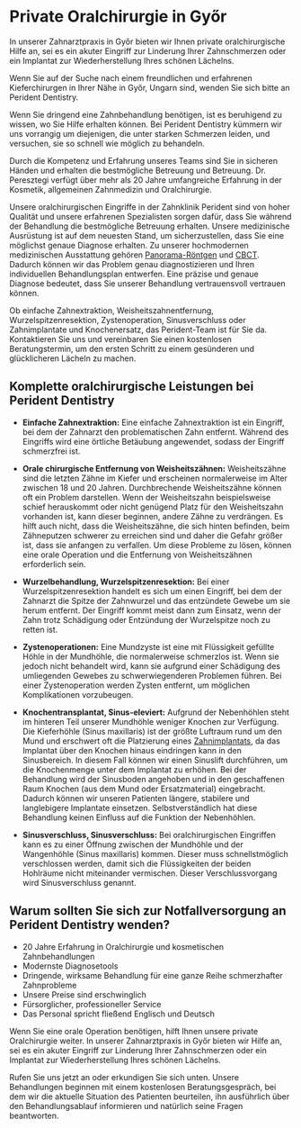 # Private Oralchirurgie in Győr

In unserer Zahnarztpraxis in Győr bieten wir Ihnen private oralchirurgische Hilfe an, sei es ein akuter Eingriff zur Linderung Ihrer Zahnschmerzen oder ein Implantat zur Wiederherstellung Ihres schönen Lächelns.

Wenn Sie auf der Suche nach einem freundlichen und erfahrenen Kieferchirurgen in Ihrer Nähe in Győr, Ungarn sind, wenden Sie sich bitte an Perident Dentistry.

Wenn Sie dringend eine Zahnbehandlung benötigen, ist es beruhigend zu wissen, wo Sie Hilfe erhalten können. Bei Perident Dentistry kümmern wir uns vorrangig um diejenigen, die unter starken Schmerzen leiden, und versuchen, sie so schnell wie möglich zu behandeln.

Durch die Kompetenz und Erfahrung unseres Teams sind Sie in sicheren Händen und erhalten die bestmögliche Betreuung und Betreuung. Dr. Peresztegi verfügt über mehr als 20 Jahre umfangreiche Erfahrung in der Kosmetik, allgemeinen Zahnmedizin und Oralchirurgie.

Unsere oralchirurgischen Eingriffe in der Zahnklinik Perident sind von hoher Qualität und unsere erfahrenen Spezialisten sorgen dafür, dass Sie während der Behandlung die bestmögliche Betreuung erhalten. Unsere medizinische Ausrüstung ist auf dem neuesten Stand, um sicherzustellen, dass Sie eine möglichst genaue Diagnose erhalten. Zu unserer hochmodernen medizinischen Ausstattung gehören [Panorama-Röntgen](/dental-services/dental-diagnostics-gyor) und [CBCT](/dental-services/dental-diagnostics-gyor). Dadurch können wir das Problem genau diagnostizieren und Ihren individuellen Behandlungsplan entwerfen. Eine präzise und genaue Diagnose bedeutet, dass Sie unserer Behandlung vertrauensvoll vertrauen können.

Ob einfache Zahnextraktion, Weisheitszahnentfernung, Wurzelspitzenresektion, Zystenoperation, Sinusverschluss oder Zahnimplantate und Knochenersatz, das Perident-Team ist für Sie da. Kontaktieren Sie uns und vereinbaren Sie einen kostenlosen Beratungstermin, um den ersten Schritt zu einem gesünderen und glücklicheren Lächeln zu machen.

## Komplette oralchirurgische Leistungen bei Perident Dentistry

- **Einfache Zahnextraktion:**
Eine einfache Zahnextraktion ist ein Eingriff, bei dem der Zahnarzt den problematischen Zahn entfernt. Während des Eingriffs wird eine örtliche Betäubung angewendet, sodass der Eingriff schmerzfrei ist.

- **Orale chirurgische Entfernung von Weisheitszähnen:**
Weisheitszähne sind die letzten Zähne im Kiefer und erscheinen normalerweise im Alter zwischen 18 und 20 Jahren. Durchbrechende Weisheitszähne können oft ein Problem darstellen. Wenn der Weisheitszahn beispielsweise schief herauskommt oder nicht genügend Platz für den Weisheitszahn vorhanden ist, kann dieser beginnen, andere Zähne zu verdrängen. Es hilft auch nicht, dass die Weisheitszähne, die sich hinten befinden, beim Zähneputzen schwerer zu erreichen sind und daher die Gefahr größer ist, dass sie anfangen zu verfallen. Um diese Probleme zu lösen, können eine orale Operation und die Entfernung von Weisheitszähnen erforderlich sein.

- **Wurzelbehandlung, Wurzelspitzenresektion:**
Bei einer Wurzelspitzenresektion handelt es sich um einen Eingriff, bei dem der Zahnarzt die Spitze der Zahnwurzel und das entzündete Gewebe um sie herum entfernt. Der Eingriff kommt meist dann zum Einsatz, wenn der Zahn trotz Schädigung oder Entzündung der Wurzelspitze noch zu retten ist.

- **Zystenoperationen:**
Eine Mundzyste ist eine mit Flüssigkeit gefüllte Höhle in der Mundhöhle, die normalerweise schmerzlos ist. Wenn sie jedoch nicht behandelt wird, kann sie aufgrund einer Schädigung des umliegenden Gewebes zu schwerwiegenderen Problemen führen. Bei einer Zystenoperation werden Zysten entfernt, um möglichen Komplikationen vorzubeugen.

- **Knochentransplantat, Sinus-eleviert:**
Aufgrund der Nebenhöhlen steht im hinteren Teil unserer Mundhöhle weniger Knochen zur Verfügung. Die Kieferhöhle (Sinus maxillaris) ist der größte Luftraum rund um den Mund und erschwert oft die Platzierung eines [Zahnimplantats](/dental-services/cosmetic-dentistry/dental-implants-gyor), da das Implantat über den Knochen hinaus eindringen kann in den Sinusbereich. In diesem Fall können wir einen Sinuslift durchführen, um die Knochenmenge unter dem Implantat zu erhöhen. Bei der Behandlung wird der Sinusboden angehoben und in den geschaffenen Raum Knochen (aus dem Mund oder Ersatzmaterial) eingebracht. Dadurch können wir unseren Patienten längere, stabilere und langlebigere Implantate einsetzen. Selbstverständlich hat diese Behandlung keinen Einfluss auf die Funktion der Nebenhöhlen.

- **Sinusverschluss, Sinusverschluss:**
Bei oralchirurgischen Eingriffen kann es zu einer Öffnung zwischen der Mundhöhle und der Wangenhöhle (Sinus maxillaris) kommen. Dieser muss schnellstmöglich verschlossen werden, damit sich die Flüssigkeiten der beiden Hohlräume nicht miteinander vermischen. Dieser Verschlussvorgang wird Sinusverschluss genannt.

## Warum sollten Sie sich zur Notfallversorgung an Perident Dentistry wenden?
  * 20 Jahre Erfahrung in Oralchirurgie und kosmetischen Zahnbehandlungen
  * Modernste Diagnosetools
  * Dringende, wirksame Behandlung für eine ganze Reihe schmerzhafter Zahnprobleme
  * Unsere Preise sind erschwinglich
  * Fürsorglicher, professioneller Service
  * Das Personal spricht fließend Englisch und Deutsch

Wenn Sie eine orale Operation benötigen, hilft Ihnen unsere private Oralchirurgie weiter. In unserer Zahnarztpraxis in Győr bieten wir Hilfe an, sei es ein akuter Eingriff zur Linderung Ihrer Zahnschmerzen oder ein Implantat zur Wiederherstellung Ihres schönen Lächelns.

Rufen Sie uns jetzt an oder erkundigen Sie sich unten. Unsere Behandlungen beginnen mit einem kostenlosen Beratungsgespräch, bei dem wir die aktuelle Situation des Patienten beurteilen, ihn ausführlich über den Behandlungsablauf informieren und natürlich seine Fragen beantworten.